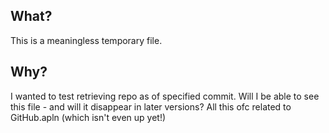 ## What?

This is a meaningless temporary file.

## Why?

I wanted to test retrieving repo as of specified commit. Will I be able to see this file - and will it disappear in later versions?
All this ofc related to GitHub.apln (which isn't even up yet!)
